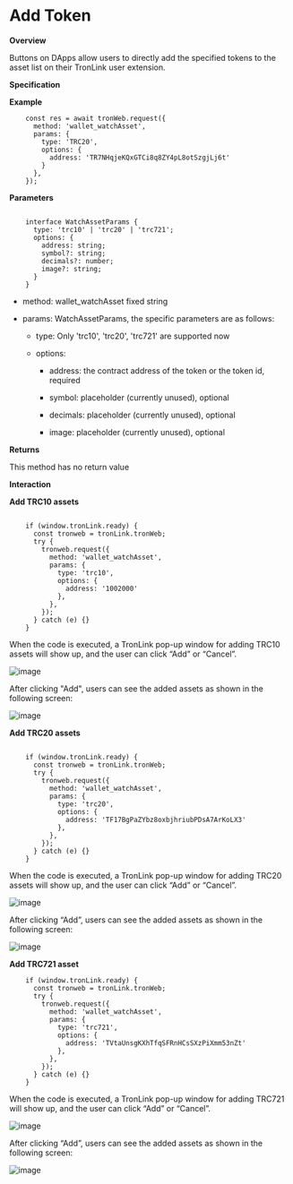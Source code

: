 # Add Token

**Overview**

Buttons on DApps allow users to directly add the specified tokens to the asset list on their TronLink user extension.

**Specification**

**Example**

```shell
    const res = await tronWeb.request({
      method: 'wallet_watchAsset',
      params: {
        type: 'TRC20',
        options: {
          address: 'TR7NHqjeKQxGTCi8q8ZY4pL8otSzgjLj6t'
        }
      },
    });
```
**Parameters**

```shell 
    
    interface WatchAssetParams {
      type: 'trc10' | 'trc20' | 'trc721';
      options: {
        address: string;
        symbol?: string;
        decimals?: number;
        image?: string;
      }
    }
``` 
  * method: wallet_watchAsset fixed string

  * params: WatchAssetParams, the specific parameters are as follows:

    * type: Only 'trc10', 'trc20', 'trc721' are supported now

    * options:

        * address: the contract address of the token or the token id, required

        * symbol: placeholder (currently unused), optional

        * decimals: placeholder (currently unused), optional

        * image: placeholder (currently unused), optional


**Returns**

This method has no return value

**Interaction**

**Add TRC10 assets**

```shell
    
    if (window.tronLink.ready) {
      const tronweb = tronLink.tronWeb;
      try {
        tronweb.request({
          method: 'wallet_watchAsset',
          params: {
            type: 'trc10',
            options: {
              address: '1002000'
            },
          },
        });
      } catch (e) {}
    }
```

When the code is executed, a TronLink pop-up window for adding TRC10 assets will show up, and the user can click “Add” or “Cancel”. 

![image](../../images/tronlink-wallet-extension_request-tronlink-extension_add-token_img_0.jpg)

After clicking "Add", users can see the added assets as shown in the following screen:

![image](../../images/tronlink-wallet-extension_request-tronlink-extension_add-token_img_1.jpg)

**Add TRC20 assets**

```shell 
    
    if (window.tronLink.ready) {
      const tronweb = tronLink.tronWeb;
      try {
        tronweb.request({
          method: 'wallet_watchAsset',
          params: {
            type: 'trc20',
            options: {
              address: 'TF17BgPaZYbz8oxbjhriubPDsA7ArKoLX3'
            },
          },
        });
      } catch (e) {}
    }
```
When the code is executed, a TronLink pop-up window for adding TRC20 assets will show up, and the user can click “Add” or “Cancel”. 

![image](../../images/tronlink-wallet-extension_request-tronlink-extension_add-token_img_2.jpg)

After clicking “Add”, users can see the added assets as shown in the following screen: 

![image](../../images/tronlink-wallet-extension_request-tronlink-extension_add-token_img_3.jpg)

**Add TRC721 asset**

```shell
    if (window.tronLink.ready) {
      const tronweb = tronLink.tronWeb;
      try {
        tronweb.request({
          method: 'wallet_watchAsset',
          params: {
            type: 'trc721',
            options: {
              address: 'TVtaUnsgKXhTfqSFRnHCsSXzPiXmm53nZt'
            },
          },
        });
      } catch (e) {}
    }
```
When the code is executed, a TronLink pop-up window for adding TRC721 will show up, and the user can click “Add” or “Cancel”. 

![image](../../images/tronlink-wallet-extension_request-tronlink-extension_add-token_img_4.jpg)

After clicking “Add”, users can see the added assets as shown in the following screen: 

![image](../../images/tronlink-wallet-extension_request-tronlink-extension_add-token_img_5.jpg)
